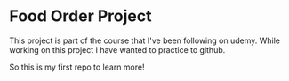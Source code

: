 # Food Order Project 

This project is part of the course that I've been following on udemy.
While working on this project I have wanted to practice to github.

So this is my first repo to learn more!
